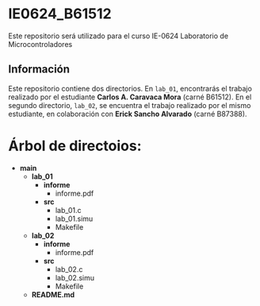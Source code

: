 # IE0624_B61512
Este repositorio será utilizado para el curso IE-0624 Laboratorio de Microcontroladores

## Información ##
Este repositorio contiene dos directorios. En `lab_01`, encontrarás el trabajo realizado por el estudiante **Carlos A. Caravaca Mora** (carné B61512). En el segundo directorio, `lab_02`, se encuentra el trabajo realizado por el mismo estudiante, en colaboración con **Erick Sancho Alvarado** (carné B87388).

# Árbol de directoios: #

- **main**
    - **lab_01**
        - **informe**
            - informe.pdf
        - **src**
            - lab_01.c
            - lab_01.simu
            - Makefile
    - **lab_02**
        - **informe**
            - informe.pdf
        - **src**
            - lab_02.c
            - lab_02.simu
            - Makefile
    - **README.md**
